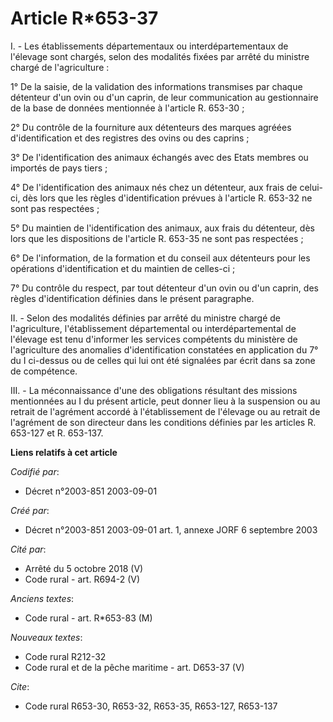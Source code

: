 # Article R*653-37

I. - Les établissements départementaux ou interdépartementaux de l'élevage sont chargés, selon des modalités fixées par
arrêté du ministre chargé de l'agriculture :

1° De la saisie, de la validation des informations transmises par chaque détenteur d'un ovin ou d'un caprin, de leur
communication au gestionnaire de la base de données mentionnée à l'article R. 653-30 ;

2° Du contrôle de la fourniture aux détenteurs des marques agréées d'identification et des registres des ovins ou des
caprins ;

3° De l'identification des animaux échangés avec des Etats membres ou importés de pays tiers ;

4° De l'identification des animaux nés chez un détenteur, aux frais de celui-ci, dès lors que les règles d'identification
prévues à l'article R. 653-32 ne sont pas respectées ;

5° Du maintien de l'identification des animaux, aux frais du détenteur, dès lors que les dispositions de l'article R. 653-35
ne sont pas respectées ;

6° De l'information, de la formation et du conseil aux détenteurs pour les opérations d'identification et du maintien de
celles-ci ;

7° Du contrôle du respect, par tout détenteur d'un ovin ou d'un caprin, des règles d'identification définies dans le présent
paragraphe.

II. - Selon des modalités définies par arrêté du ministre chargé de l'agriculture, l'établissement départemental ou
interdépartemental de l'élevage est tenu d'informer les services compétents du ministère de l'agriculture des anomalies
d'identification constatées en application du 7° du I ci-dessus ou de celles qui lui ont été signalées par écrit dans sa zone
de compétence.

III. - La méconnaissance d'une des obligations résultant des missions mentionnées au I du présent article, peut donner lieu à
la suspension ou au retrait de l'agrément accordé à l'établissement de l'élevage ou au retrait de l'agrément de son directeur
dans les conditions définies par les articles R. 653-127 et R. 653-137.

**Liens relatifs à cet article**

_Codifié par_:

  - Décret n°2003-851 2003-09-01

_Créé par_:

  - Décret n°2003-851 2003-09-01 art. 1, annexe JORF 6 septembre 2003

_Cité par_:

  - Arrêté du 5 octobre 2018 (V)
  - Code rural - art. R694-2 (V)

_Anciens textes_:

  - Code rural - art. R*653-83 (M)

_Nouveaux textes_:

  - Code rural R212-32
  - Code rural et de la pêche maritime - art. D653-37 (V)

_Cite_:

  - Code rural R653-30, R653-32, R653-35, R653-127, R653-137
